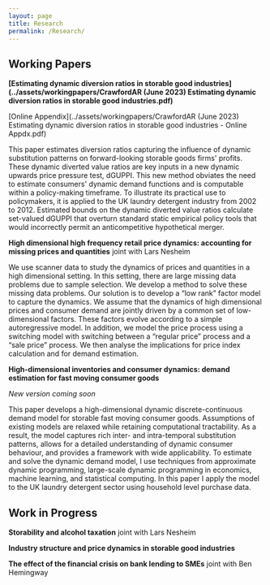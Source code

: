 ```yaml
---
layout: page
title: Research
permalink: /Research/
---
```


## Working Papers

**[Estimating dynamic diversion ratios in storable good industries](../assets/workingpapers/CrawfordAR (June 2023) Estimating dynamic diversion ratios in storable good industries.pdf)**

[Online Appendix](../assets/workingpapers/CrawfordAR (June 2023) Estimating dynamic diversion ratios in storable good industries - Online Appdx.pdf)

This paper estimates diversion ratios capturing the influence of dynamic substitution patterns on forward-looking storable goods firms' profits. These dynamic diverted value ratios are key inputs in a new dynamic upwards price pressure test, dGUPPI. This new method obviates the need to estimate consumers' dynamic demand functions and is computable within a policy-making timeframe. To illustrate its practical use to policymakers, it is applied to the UK laundry detergent industry from 2002 to 2012. Estimated bounds on the dynamic diverted value ratios calculate set-valued dGUPPI that overturn standard static empirical policy tools that would incorrectly permit an anticompetitive hypothetical merger.  

**High dimensional high frequency retail price dynamics: accounting for missing prices and quantities** joint with Lars Nesheim

We use scanner data to study the dynamics of prices and quantities in a high dimensional setting. In this setting, there are large missing data problems due to sample selection. We develop a method to solve these missing data problems. Our solution is to develop a “low rank” factor model to capture the dynamics. We assume that the dynamics of high dimensional prices and consumer demand are jointly driven by a common set of low-dimensional factors. These factors evolve according to a simple autoregressive model. In addition, we model the price process using a switching model with switching between a “regular price” process and a “sale price” process. We then analyse the implications for price index calculation and for demand estimation.

**High-dimensional inventories and consumer dynamics: demand estimation for fast moving consumer goods**

_New version coming soon_

<!--**[High-dimensional inventories and consumer dynamics: demand estimation for fast moving consumer goods](../assets/workingpapers/AlanCrawfordJMP.pdf)**-->

This paper develops a high-dimensional dynamic discrete-continuous demand model for storable fast moving consumer goods. Assumptions of existing models are relaxed while retaining computational tractability. As a result, the model captures rich inter- and intra-temporal substitution patterns, allows for a detailed understanding of dynamic consumer behaviour, and provides a framework with wide applicability. To estimate and solve the dynamic demand model, I use techniques from approximate dynamic programming, large-scale dynamic programming in economics, machine learning, and statistical computing. In this paper I apply the model to the UK laundry detergent sector using household level purchase data.


## Work in Progress

**Storability and alcohol taxation** joint with Lars Nesheim  

**Industry structure and price dynamics in storable good industries**

**The effect of the financial crisis on bank lending to SMEs** joint with Ben Hemingway 